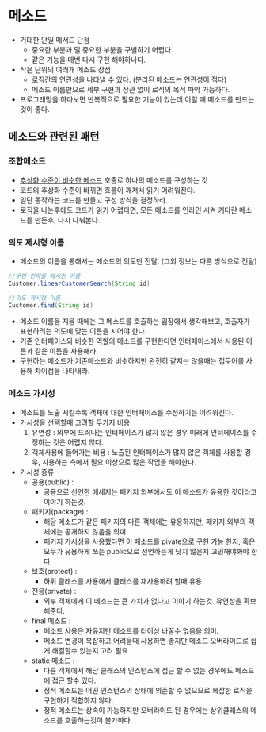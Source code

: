 # 메소드
- 거대한 단일 메서드 단점
    - 중요한 부분과 덜 중요한 부분을 구별하기 어렵다.
    - 같은 기능을 매번 다시 구현 해야하나다.
- 작은 단위의 여러개 메소드 장점
    - 로직간의 연관성을 나타낼 수 있다. (분리된 메소드는 연관성이 적다)
    - 메소드 이름만으로 세부 구현과 상관 없이 로직의 목적 파악 가능하다.
- 프로그래밍을 하다보면 반복적으로 필요한 기능이 있는데 이럴 때 메소드를 만드는 것이 좋다.

## 메소드와 관련된 패턴
### 조합메소드
- <u>추상화 수준이 비슷한 메소드</u> 호출로 하나의 메소드를 구성하는 것
- 코드의 추상화 수준이 바뀌면 흐름이 깨져서 읽기 어려워진다.
- 일단 동작하는 코드를 만들고 구성 방식을 결정하라.
- 로직을 나눈후에도 코드가 읽기 어렵다면, 모든 메소드를 인라인 시켜 커다란 메소드를 만든후, 다시 나눠본다.

### 의도 제시형 이름
- 메소드의 이름을 통해서는 메소드의 의도만 전달. (그외 정보는 다른 방식으로 전달)
```java
//구현 전략을 제시한 이름
Customer.linearCustomerSearch(String id)

//의도 제시형 이름
Customer.find(String id)
```
- 메소드 이름을 지을 때에는 그 메소드를 호출하는 입장에서 생각해보고, 호출자가 표현하려는 의도에 맞는 이름을 지어야 한다.
- 기존 인터페이스와 비슷한 역할의 메소드를 구현한다면 인터페이스에서 사용된 이름과 같은 이름을 사용해라.
- 구현하는 메소드가 기존메소드와 비슷하지만 완전히 같지는 않을때는 접두어를 사용해 차이점을 나타내라.

### 메소드 가시성
- 메소드를 노출 시킬수록 객체에 대한 인터페이스를 수정하기는 어려워진다. 
- 가시성을 선택할때 고려할 두가지 비용
    1. 유연성 : 외부에 드러나는 인터페이스가 많지 않은 경우 미래에 인터페이스를 수정하는 것은 어렵지 않다. 
    2. 객체사용에 들어가는 비용 : 노출된 인터페이스가 많지 않은 객체를 사용할 경우, 사용하는 측에서 필요 이상으로 많은 작업을 해야한다. 
- 가시성 종류 
    - 공용(public) :   
        - 공용으로 선언한 메세지는 패키지 외부에서도 이 메소드가 유용한 것이라고 이야기 하는것. 
    - 패키지(package) :  
        - 해당 메소드가 같은 패키지의 다른 객체에는 유용하지만, 패키지 외부의 객체에는 공개하지 않음을 의미. 
        - 패키지 가시성을 사용했다면 이 페소드를 pivate으로 구현 가능 한지, 혹은 모두가 유용하게 쓰는 public으로 선언하는게 낫지 않은지 고민해야봐야 한다.
    - 보호(protect) :   
        - 하위 클래스를 사용해서 클래스를 재사용하려 할때 유용
    - 전용(private) :   
        - 외부 객체에게 이 메소드는 큰 가치가 없다고 이야기 하는것. 
    유연성을 확보해준다.      
    - final 메소드 :  
        - 메소드 사용은 자유지만 메소드를 더이상 바꿀수 없음을 의미. 
        - 메소드 변경이 복잡하고 어려울때 사용하면 좋지만 메소드 오버라이드로 쉽게 해결할수 있는지 고려 필요
    - static 메소드 :  
        - 다른 객체에서 해당 클래스의 인스턴스에 접근 할 수 없는 경우에도 메소드에 접근 할수 있다. 
        - 정적 메소드는 어떤 인스턴스의 상태에 의존할 수 없으므로 복잡한 로직을 구현하기 적합하지 않다. 
        - 정적 메소드는 상속이 가능하지만 오버라이드 된 경우에는 상위클래스의 메소드를 호출하는것이 불가하다.
